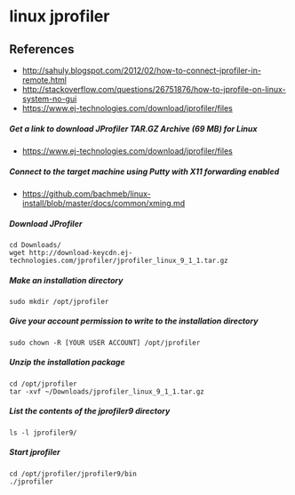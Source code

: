 # linux jprofiler

## References
* http://sahuly.blogspot.com/2012/02/how-to-connect-jprofiler-in-remote.html
* http://stackoverflow.com/questions/26751876/how-to-jprofile-on-linux-system-no-gui
* https://www.ej-technologies.com/download/jprofiler/files

##### Get a link to download JProfiler TAR.GZ Archive (69 MB) for Linux
* https://www.ej-technologies.com/download/jprofiler/files

##### Connect to the target machine using Putty with X11 forwarding enabled
* https://github.com/bachmeb/linux-install/blob/master/docs/common/xming.md

##### Download JProfiler
```
cd Downloads/
wget http://download-keycdn.ej-technologies.com/jprofiler/jprofiler_linux_9_1_1.tar.gz
```

##### Make an installation directory 
```
sudo mkdir /opt/jprofiler
```

##### Give your account permission to write to the installation directory
```
sudo chown -R [YOUR USER ACCOUNT] /opt/jprofiler
```

##### Unzip the installation package
```
cd /opt/jprofiler
tar -xvf ~/Downloads/jprofiler_linux_9_1_1.tar.gz
```

##### List the contents of the jprofiler9 directory
```
ls -l jprofiler9/
```

##### Start jprofiler
```
cd /opt/jprofiler/jprofiler9/bin
./jprofiler
```
